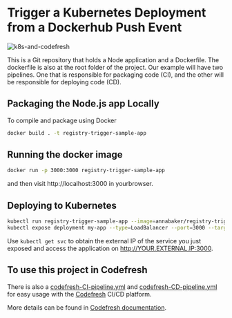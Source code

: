 # Trigger a Kubernetes Deployment from a Dockerhub Push Event 
![k8s-and-codefresh](k8s-and-codefresh.png)

This is a Git repository that holds a Node application and a Dockerfile. The dockerfile is also at the root folder of the project. Our example will have two pipelines.  One that is responsible for packaging code (CI), and the other will be responsible for deploying code (CD).

## Packaging the Node.js app Locally

To compile and package using Docker 

```bash
docker build . -t registry-trigger-sample-app
```

## Running the docker image

```bash
docker run -p 3000:3000 registry-trigger-sample-app
```

and then visit http://localhost:3000 in yourbrowser.

## Deploying to Kubernetes

```bash
kubectl run registry-trigger-sample-app --image=annabaker/registry-trigger-sample-app:latest --port=3000 --generator=run-pod/v1
kubectl expose deployment my-app --type=LoadBalancer --port=3000 --target-port=3000
```
Use `kubectl get svc` to obtain the external IP of the service you just exposed and access the application on http://YOUR.EXTERNAL.IP:3000.

## To use this project in Codefresh

There is also a [codefresh-CI-pipeline.yml](codefresh-CI-pipeline.yml) and [codefresh-CD-pipeline.yml](codefresh-CD-pipeline.yml) for easy usage with the [Codefresh](codefresh.io) CI/CD platform.

More details can be found in [Codefresh documentation](https://codefresh.io/docs/docs/yaml-examples/examples/trigger-a-k8s-deployment-from-docker-registry/).


